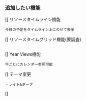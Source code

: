 ### 追加したい機能
[] リソースタイムライン機能
```
今日の予定をタイムライン上にのせて表示
```

[] リソースタイムグリッド機能(要調査)
```
```

[] Year Views機能
```
年ごとにカレンダー参照可能
```
[] テーマ変更
```
・ライト&ダーク
```

[] 